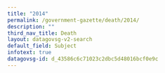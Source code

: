 ```yaml
---
title: "2014"
permalink: /government-gazette/death/2014/
description: ""
third_nav_title: Death
layout: datagovsg-v2-search
default_field: Subject
infotext: true
datagovsg-id: d_43586c6c71023c2dbc5d48016bcf0e9c
---
```


